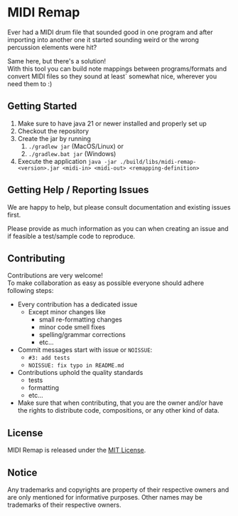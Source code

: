 # MIDI Remap

Ever had a MIDI drum file that sounded good in one program and after importing into another one it started sounding 
weird or the wrong percussion elements were hit?

Same here, but there's a solution!\
With this tool you can build note mappings between programs/formats and convert MIDI files so they sound at least´
somewhat nice, wherever you need them to :)

## Getting Started

1. Make sure to have java 21 or newer installed and properly set up
2. Checkout the repository
3. Create the jar by running
   1. `./gradlew jar` (MacOS/Linux) or
   2. `./gradlew.bat jar` (Windows)
4. Execute the application `java -jar ./build/libs/midi-remap-<version>.jar <midi-in> <midi-out> <remapping-definition>`

## Getting Help / Reporting Issues

We are happy to help, but please consult documentation and existing issues first.

Please provide as much information as you can when creating an issue and if feasible a test/sample code to reproduce.

## Contributing

Contributions are very welcome!\
To make collaboration as easy as possible everyone should adhere following steps:

* Every contribution has a dedicated issue
  * Except minor changes like
    * small re-formatting changes
    * minor code smell fixes
    * spelling/grammar corrections
    * etc...
* Commit messages start with issue or `NOISSUE`:
  * `#3: add tests`
  * `NOISSUE: fix typo in README.md`
* Contributions uphold the quality standards
  * tests
  * formatting
  * etc...
* Make sure that when contributing, that you are the owner and/or have the rights to distribute code, compositions, or
  any other kind of data.

## License

MIDI Remap is released under the [MIT License](./LICENSE).

## Notice

Any trademarks and copyrights are property of their respective owners and are only mentioned for informative purposes.
Other names may be trademarks of their respective owners.
